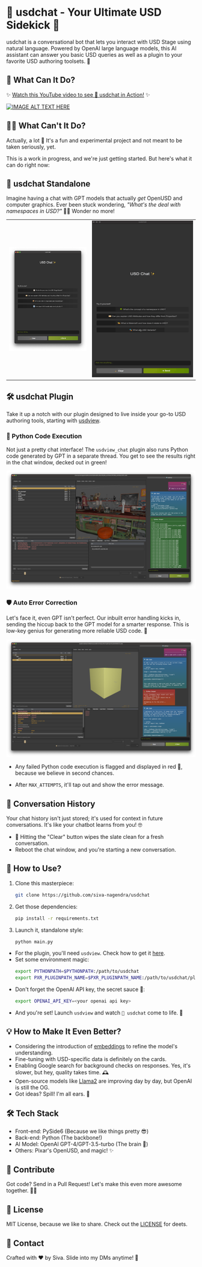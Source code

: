 # 🤖 usdchat - Your Ultimate USD Sidekick 🌟

usdchat is a conversational bot that lets you interact with USD Stage using natural language. Powered by OpenAI large language models, this AI assistant can answer you basic USD queries as well as a plugin to your favorite USD authoring toolsets. 🚀

## 🌈 What Can It Do?

✨ [Watch this YouTube video to see 🤖 usdchat in Action!](https://youtu.be/Tm7_IZxPrMI) ✨

[![IMAGE ALT TEXT HERE](https://img.youtube.com/vi/Tm7_IZxPrMI/0.jpg)](https://www.youtube.com/watch?v=Tm7_IZxPrMI)

## 🤷‍♂️ What Can't It Do?
Actually, a lot 🤣 It's a fun and experimental project and not meant to be taken seriously, yet.

This is a work in progress, and we're just getting started. But here's what it can do right now:

## 🎨 usdchat Standalone

Imagine having a chat with GPT models that actually *get* OpenUSD and computer graphics. Ever been stuck wondering, *"What's the deal with namespaces in USD?"* 🤷‍♂️ Wonder no more!

<table>
    <tr>
        <td><img src="./resources/usdchat_standalone.png" alt="usdchat standalone"></td>
        <td><img src="./resources/usdchat_ask.gif" alt="usdchat ask" width="1000" height="415"></td>
    </tr>
</table>

## 🛠 usdchat Plugin

Take it up a notch with our plugin designed to live inside your go-to USD authoring tools, starting with [usdview](https://github.com/PixarAnimationStudios/OpenUSD/blob/release/pxr/usdImaging/bin/usdview/usdview.py).

### 🐍 Python Code Execution

Not just a pretty chat interface! The `usdview_chat` plugin also runs Python code generated by GPT in a separate thread. You get to see the results right in the chat window, decked out in green!

![python code execution](./resources/python_output.png)

### 🛡 Auto Error Correction

Let's face it, even GPT isn't perfect. Our inbuilt error handling kicks in, sending the hiccup back to the GPT model for a smarter response. This is low-key genius for generating more reliable USD code. 🧠

![error handling](./resources/self_correcting_python.png)

- Any failed Python code execution is flagged and displayed in red 🚨, because we believe in second chances.

- After `MAX_ATTEMPTS`, it'll tap out and show the error message.

## 💬 Conversation History

Your chat history isn't just stored; it's used for context in future conversations. It's like your chatbot learns from you! 🤓

- 🧹 Hitting the "Clear" button wipes the slate clean for a fresh conversation.
- Reboot the chat window, and you're starting a new conversation.

## 🚀 How to Use?

1. Clone this masterpiece:
    ```bash
    git clone https://github.com/siva-nagendra/usdchat
    ```
2. Get those dependencies:
    ```bash
    pip install -r requirements.txt
    ```
3. Launch it, standalone style:
    ```bash
    python main.py
    ```

- For the plugin, you'll need `usdview`. Check how to get it [here](https://github.com/siva-nagendra/usdchat).
- Set some environment magic:
    ```bash
    export PYTHONPATH=$PYTHONPATH:/path/to/usdchat
    export PXR_PLUGINPATH_NAME=$PXR_PLUGINPATH_NAME:/path/to/usdchat/plugins/usdview_chat
    ```
- Don't forget the OpenAI API key, the secret sauce 🤫:
    ```bash
    export OPENAI_API_KEY=<your openai api key>
    ```
- And you're set! Launch `usdview` and watch `🤖 usdchat` come to life. 🎉

## 💡 How to Make It Even Better?

- Considering the introduction of [embeddings](https://platform.openai.com/docs/guides/embeddings) to refine the model's understanding.
- Fine-tuning with USD-specific data is definitely on the cards.
- Enabling Google search for background checks on responses. Yes, it's slower, but hey, quality takes time. 🕰
- Open-source models like [Llama2](https://ai.meta.com/llama/) are improving day by day, but OpenAI is still the OG.
- Got ideas? Spill! I'm all ears. 🙌

## 🛠 Tech Stack

- Front-end: PySide6 (Because we like things pretty 😎)
- Back-end: Python (The backbone!)
- AI Model: OpenAI GPT-4/GPT-3.5-turbo (The brain 🧠)
- Others: Pixar's OpenUSD, and magic! ✨

## 🤝 Contribute

Got code? Send in a Pull Request! Let's make this even more awesome together. 🤜🤛

## 📜 License

MIT License, because we like to share. Check out the [LICENSE](LICENSE) for deets.

## 💌 Contact

Crafted with ❤️ by Siva. Slide into my DMs anytime! 📩